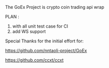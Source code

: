 The GoEx Project is crypto coin trading api wrap

PLAN :

1. with all unit test case for CI
2. add WS support  




Special Thanks for the initial effort for:

https://github.com/nntaoli-project/GoEx

https://github.com/ccxt/ccxt






